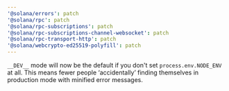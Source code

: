 ```yaml
---
'@solana/errors': patch
'@solana/rpc': patch
'@solana/rpc-subscriptions': patch
'@solana/rpc-subscriptions-channel-websocket': patch
'@solana/rpc-transport-http': patch
'@solana/webcrypto-ed25519-polyfill': patch
---
```


`__DEV__` mode will now be the default if you don't set `process.env.NODE_ENV` at all. This means fewer people ‘accidentally’ finding themselves in production mode with minified error messages.
